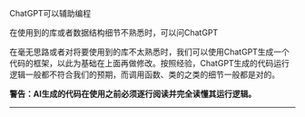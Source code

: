 ChatGPT可以辅助编程

在使用到的库或者数据结构细节不熟悉时，可以问ChatGPT

在毫无思路或者对将要使用到的库不太熟悉时，我们可以使用ChatGPT生成一个代码的框架，以此为基础在上面再做修改。按照经验，ChatGPT生成的代码运行逻辑一般都不符合我们的预期，而调用函数、类的之类的细节一般都是对的。

**警告：AI生成的代码在使用之前必须逐行阅读并完全读懂其运行逻辑。**

---

